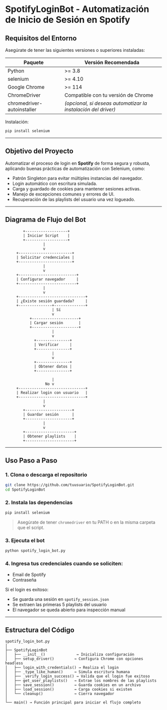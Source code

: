 # SpotifyLoginBot - Automatización de Inicio de Sesión en Spotify

##  Requisitos del Entorno

Asegúrate de tener las siguientes versiones o superiores instaladas:

| Paquete                    | Versión Recomendada                                           |
| -------------------------- | ------------------------------------------------------------- |
| Python                     | >= 3.8                                                        |
| selenium                   | >= 4.10                                                       |
| Google Chrome              | >= 114                                                        |
| ChromeDriver               | Compatible con tu versión de Chrome                           |
| chromedriver-autoinstaller | *(opcional, si deseas automatizar la instalación del driver)* |

Instalación:

```bash
pip install selenium
```

---

##  Objetivo del Proyecto

Automatizar el proceso de login en **Spotify** de forma segura y robusta, aplicando buenas prácticas de automatización con Selenium, como:

* Patrón Singleton para evitar múltiples instancias del navegador.
* Login automático con escritura simulada.
* Carga y guardado de cookies para mantener sesiones activas.
* Manejo de excepciones comunes y errores de UI.
* Recuperación de las playlists del usuario una vez logueado.

---

##  Diagrama de Flujo del Bot

```plaintext
        +-------------------+
        | Iniciar Script    |
        +-------------------+
                 |
                 v
     +------------------------+
     | Solicitar credenciales |
     +------------------------+
                 |
                 v
     +--------------------------+
     | Configurar navegador     |
     +--------------------------+
                 |
                 v
     +------------------------------+
     | ¿Existe sesión guardada?     |
     +---------------+--------------+
                     | Sí
                     v
           +---------------------+
           | Cargar sesión       |
           +---------------------+
                     |
                     v
             +---------------+
             | Verificar     |
             +---------------+
                     |
                     v
             +---------------+
             | Obtener datos |
             +---------------+

                     |
                  No v
     +------------------------------+
     | Realizar login con usuario   |
     +------------------------------+
                 |
                 v
        +---------------------+
        | Guardar sesión      |
        +---------------------+
                 |
                 v
        +----------------------+
        | Obtener playlists    |
        +----------------------+
```
---

##  Uso Paso a Paso

### 1. Clona o descarga el repositorio

```bash
git clone https://github.com/tuusuario/SpotifyLoginBot.git
cd SpotifyLoginBot
```

### 2. Instala las dependencias

```bash
pip install selenium
```

> Asegúrate de tener `chromedriver` en tu PATH o en la misma carpeta que el script.

### 3. Ejecuta el bot

```bash
python spotify_login_bot.py
```

### 4. Ingresa tus credenciales cuando se soliciten:

* Email de Spotify
* Contraseña

Si el login es exitoso:

* Se guarda una sesión en `spotify_session.json`
* Se extraen las primeras 5 playlists del usuario
* El navegador se queda abierto para inspección manual

---

##  Estructura del Código

```
spotify_login_bot.py
│
├── SpotifyLoginBot
│   ├── __init__()              → Inicializa configuración
│   ├── setup_driver()         → Configura Chrome con opciones headless
│   ├── login_with_credentials() → Realiza el login
│   ├── _type_like_human()     → Simula escritura humana
│   ├── _verify_login_success() → Valida que el login fue exitoso
│   ├── get_user_playlists()   → Extrae los nombres de las playlists
│   ├── save_session()         → Guarda cookies en un archivo
│   ├── load_session()         → Carga cookies si existen
│   └── cleanup()              → Cierra navegador
│
└── main() → Función principal para iniciar el flujo completo
```